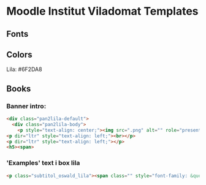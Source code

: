 # Moodle Institut Viladomat Templates

## Fonts

## Colors
  Lila: #6F2DA8

## Books
### Banner intro:
```html
<div class="pan2lila-default">
  <div class="pan2lila-body">
    <p style="text-align: center;"><img src=".png" alt="" role="presentation" class="img-fluid"><br></p>
<p dir="ltr" style="text-align: left;"><br></p>
<p dir="ltr" style="text-align: left;"></p>
<h5><span>
```

### 'Examples' text i box lila
```html
<p class="subtitol_oswald_lila"><span class="" style="font-family: &quot;Trebuchet MS&quot;, Helvetica, sans-serif;"><strong>EXEMPLES</strong></span></p>
```
